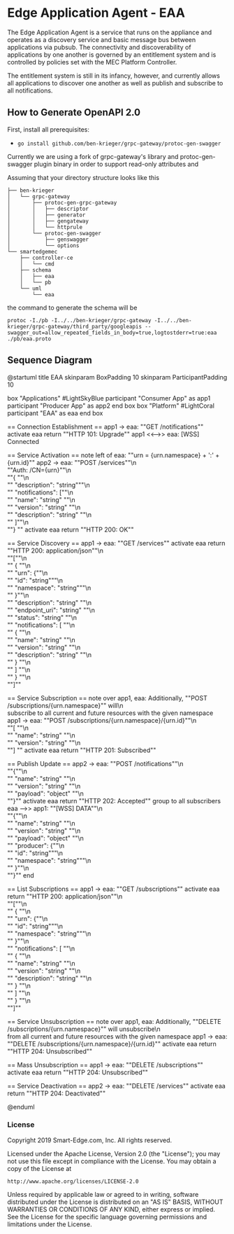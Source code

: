 # Edge Application Agent - EAA

The Edge Application Agent is a service that runs on the appliance and operates
as a discovery service and basic message bus between applications via pubsub.
The connectivity and discoverability of applications by one another is governed
by an entitlement system and is controlled by policies set with the MEC
Platform Controller.

The entitlement system is still in its infancy, however, and currently allows
all applications to discover one another as well as publish and subscribe to
all notifications.

## How to Generate OpenAPI 2.0

First, install all prerequisites:

* `go install github.com/ben-krieger/grpc-gateway/protoc-gen-swagger`

Currently we are using a fork of grpc-gateway's library and protoc-gen-swagger
plugin binary in order to support read-only attributes and 

Assuming that your directory structure looks like this

```
├── ben-krieger
│   └── grpc-gateway
│       ├── protoc-gen-grpc-gateway
│       │   ├── descriptor
│       │   ├── generator
│       │   ├── gengateway
│       │   └── httprule
│       └── protoc-gen-swagger
│           ├── genswagger
│           └── options
└── smartedgemec
    ├── controller-ce
    │   └── cmd
    ├── schema
    │   ├── eaa
    │   └── pb
    └── uml
        └── eaa
```

the command to generate the schema will be

```
protoc -I./pb -I../../ben-krieger/grpc-gateway -I../../ben-krieger/grpc-gateway/third_party/googleapis --swagger_out=allow_repeated_fields_in_body=true,logtostderr=true:eaa ./pb/eaa.proto
```

## Sequence Diagram

@startuml
title EAA
skinparam BoxPadding 10
skinparam ParticipantPadding 10

box "Applications" #LightSkyBlue
participant "Consumer App" as app1
participant "Producer App" as app2
end box
box "Platform" #LightCoral
participant "EAA" as eaa
end box

== Connection Establishment ==
app1 -> eaa: ""GET /notifications""
activate eaa
return ""HTTP 101: Upgrade""
app1 <<-->> eaa: [WSS] Connected

== Service Activation ==
note left of eaa: ""urn = {urn.namespace} + ':' + {urn.id}""
app2 -> eaa: ""POST /services""\n\
""Auth: /CN={urn}""\n\
""{ ""\n\
""  "description": "string"""\n\
""  "notifications": [""\n\
""    "name": "string" ""\n\
""    "version": "string" ""\n\
""    "description": "string" ""\n\
""  ]""\n\
""} ""
activate eaa
return ""HTTP 200: OK""

== Service Discovery ==
app1 -> eaa: ""GET /services""
activate eaa
return ""HTTP 200: application/json""\n\
""[""\n\
""  { ""\n\
""    "urn": {""\n\
""      "id": "string"""\n\
""      "namespace": "string"""\n\
""    }""\n\
""    "description": "string" ""\n\
""    "endpoint_uri": "string" ""\n\
""    "status": "string" ""\n\
""    "notifications": [ ""\n\
""      { ""\n\
""        "name": "string" ""\n\
""        "version": "string" ""\n\
""        "description": "string" ""\n\
""      } ""\n\
""    ] ""\n\
""  } ""\n\
""]""

== Service Subscription ==
note over app1, eaa: Additionally, ""POST /subscriptions/{urn.namespace}"" will\n\
subscribe to all current and future resources with the given namespace
app1 -> eaa: ""POST /subscriptions/{urn.namespace}/{urn.id}""\n\
""[ ""\n\
""  "name": "string" ""\n\
""  "version": "string" ""\n\
""] ""
activate eaa
return ""HTTP 201: Subscribed""

== Publish Update ==
app2 -> eaa: ""POST /notifications""\n\
""{""\n\
""  "name": "string" ""\n\
""  "version": "string" ""\n\
""  "payload": "object" ""\n\
""}""
activate eaa
return ""HTTP 202: Accepted""
group to all subscribers
eaa -->> app1: ""[WSS] DATA""\n\
""{""\n\
""  "name": "string" ""\n\
""  "version": "string" ""\n\
""  "payload": "object" ""\n\
""  "producer": {""\n\
""    "id": "string"""\n\
""    "namespace": "string"""\n\
""  }""\n\
""}""
end

== List Subscriptions ==
app1 -> eaa: ""GET /subscriptions""
activate eaa
return ""HTTP 200: application/json""\n\
""[""\n\
""  { ""\n\
""    "urn": {""\n\
""      "id": "string"""\n\
""      "namespace": "string"""\n\
""    }""\n\
""    "notifications": [ ""\n\
""      { ""\n\
""        "name": "string" ""\n\
""        "version": "string" ""\n\
""        "description": "string" ""\n\
""      } ""\n\
""    ] ""\n\
""  } ""\n\
""]""

== Service Unsubscription ==
note over app1, eaa: Additionally, ""DELETE /subscriptions/{urn.namespace}"" will unsubscribe\n\
from all current and future resources with the given namespace
app1 -> eaa: ""DELETE /subscriptions/{urn.namespace}/{urn.id}""
activate eaa
return ""HTTP 204: Unsubscribed""

== Mass Unsubscription ==
app1 -> eaa: ""DELETE /subscriptions""
activate eaa
return ""HTTP 204: Unsubscribed""

== Service Deactivation ==
app2 -> eaa: ""DELETE /services""
activate eaa
return ""HTTP 204: Deactivated""

@enduml

### License

Copyright 2019 Smart-Edge.com, Inc. All rights reserved.

Licensed under the Apache License, Version 2.0 (the "License");
you may not use this file except in compliance with the License.
You may obtain a copy of the License at

    http://www.apache.org/licenses/LICENSE-2.0

Unless required by applicable law or agreed to in writing, software
distributed under the License is distributed on an "AS IS" BASIS,
WITHOUT WARRANTIES OR CONDITIONS OF ANY KIND, either express or implied.
See the License for the specific language governing permissions and
limitations under the License.
